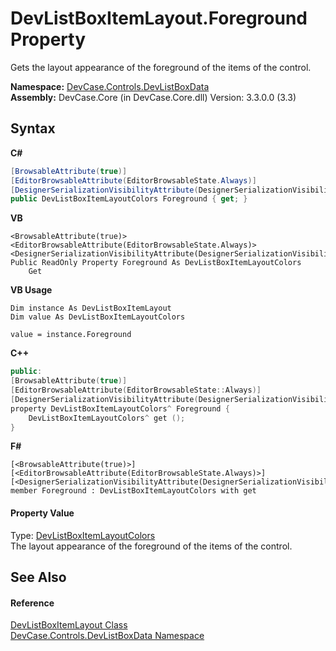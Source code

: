 # DevListBoxItemLayout.Foreground Property 
 

Gets the layout appearance of the foreground of the items of the control.

**Namespace:**&nbsp;<a href="N_DevCase_Controls_DevListBoxData">DevCase.Controls.DevListBoxData</a><br />**Assembly:**&nbsp;DevCase.Core (in DevCase.Core.dll) Version: 3.3.0.0 (3.3)

## Syntax

**C#**<br />
``` C#
[BrowsableAttribute(true)]
[EditorBrowsableAttribute(EditorBrowsableState.Always)]
[DesignerSerializationVisibilityAttribute(DesignerSerializationVisibility.Content)]
public DevListBoxItemLayoutColors Foreground { get; }
```

**VB**<br />
``` VB
<BrowsableAttribute(true)>
<EditorBrowsableAttribute(EditorBrowsableState.Always)>
<DesignerSerializationVisibilityAttribute(DesignerSerializationVisibility.Content)>
Public ReadOnly Property Foreground As DevListBoxItemLayoutColors
	Get
```

**VB Usage**<br />
``` VB Usage
Dim instance As DevListBoxItemLayout
Dim value As DevListBoxItemLayoutColors

value = instance.Foreground

```

**C++**<br />
``` C++
public:
[BrowsableAttribute(true)]
[EditorBrowsableAttribute(EditorBrowsableState::Always)]
[DesignerSerializationVisibilityAttribute(DesignerSerializationVisibility::Content)]
property DevListBoxItemLayoutColors^ Foreground {
	DevListBoxItemLayoutColors^ get ();
}
```

**F#**<br />
``` F#
[<BrowsableAttribute(true)>]
[<EditorBrowsableAttribute(EditorBrowsableState.Always)>]
[<DesignerSerializationVisibilityAttribute(DesignerSerializationVisibility.Content)>]
member Foreground : DevListBoxItemLayoutColors with get

```


#### Property Value
Type: <a href="T_DevCase_Controls_DevListBoxData_DevListBoxItemLayoutColors">DevListBoxItemLayoutColors</a><br />The layout appearance of the foreground of the items of the control.

## See Also


#### Reference
<a href="T_DevCase_Controls_DevListBoxData_DevListBoxItemLayout">DevListBoxItemLayout Class</a><br /><a href="N_DevCase_Controls_DevListBoxData">DevCase.Controls.DevListBoxData Namespace</a><br />